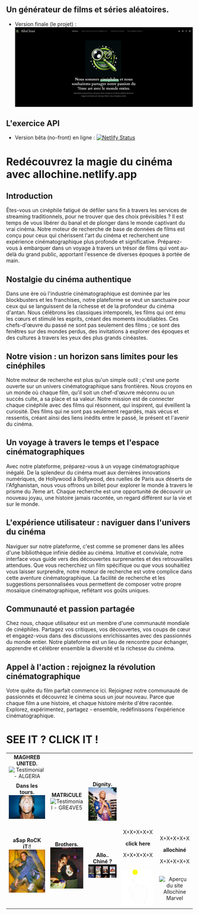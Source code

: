 ## Un générateur de films et séries aléatoires.

- Version finale (le projet) :
  ![Prototype](assets/img/preview.png)

## L'exercice API

- Version bêta (no-front) en ligne :
  [![Netlify Status](https://api.netlify.com/api/v1/badges/b358caaf-d0c9-454b-b4cb-b384fc4df799/deploy-status)](https://your-netlify-status-link.com)

# Redécouvrez la magie du cinéma avec allochine.netlify.app

## Introduction

Êtes-vous un cinéphile fatigué de défiler sans fin à travers les services de streaming traditionnels, pour ne trouver que des choix prévisibles ? Il est temps de vous libérer du banal et de plonger dans le monde captivant du vrai cinéma. Notre moteur de recherche de base de données de films est conçu pour ceux qui chérissent l'art du cinéma et recherchent une expérience cinématographique plus profonde et significative. Préparez-vous à embarquer dans un voyage à travers un trésor de films qui vont au-delà du grand public, apportant l'essence de diverses époques à portée de main.

## Nostalgie du cinéma authentique

Dans une ère où l'industrie cinématographique est dominée par les blockbusters et les franchises, notre plateforme se veut un sanctuaire pour ceux qui se languissent de la richesse et de la profondeur du cinéma d'antan. Nous célébrons les classiques intemporels, les films qui ont ému les cœurs et stimulé les esprits, créant des moments inoubliables. Ces chefs-d'œuvre du passé ne sont pas seulement des films ; ce sont des fenêtres sur des mondes perdus, des invitations à explorer des époques et des cultures à travers les yeux des plus grands cinéastes.

## Notre vision : un horizon sans limites pour les cinéphiles

Notre moteur de recherche est plus qu'un simple outil ; c'est une porte ouverte sur un univers cinématographique sans frontières. Nous croyons en un monde où chaque film, qu'il soit un chef-d'œuvre méconnu ou un succès culte, a sa place et sa valeur. Notre mission est de connecter chaque cinéphile avec des films qui résonnent, qui inspirent, qui éveillent la curiosité. Des films qui ne sont pas seulement regardés, mais vécus et ressentis, créant ainsi des liens inédits entre le passé, le présent et l'avenir du cinéma.

## Un voyage à travers le temps et l'espace cinématographiques

Avec notre plateforme, préparez-vous à un voyage cinématographique inégalé. De la splendeur du cinéma muet aux dernières innovations numériques, de Hollywood à Bollywood, des ruelles de Paris aux déserts de l'Afghanistan, nous vous offrons un billet pour explorer le monde à travers le prisme du 7ème art. Chaque recherche est une opportunité de découvrir un nouveau joyau, une histoire jamais racontée, un regard différent sur la vie et sur le monde.

## L'expérience utilisateur : naviguer dans l'univers du cinéma

Naviguer sur notre plateforme, c'est comme se promener dans les allées d'une bibliothèque infinie dédiée au cinéma. Intuitive et conviviale, notre interface vous guide vers des découvertes surprenantes et des retrouvailles attendues. Que vous recherchiez un film spécifique ou que vous souhaitiez vous laisser surprendre, notre moteur de recherche est votre complice dans cette aventure cinématographique. La facilité de recherche et les suggestions personnalisées vous permettent de composer votre propre mosaïque cinématographique, reflétant vos goûts uniques.

## Communauté et passion partagée

Chez nous, chaque utilisateur est un membre d'une communauté mondiale de cinéphiles. Partagez vos critiques, vos découvertes, vos coups de cœur et engagez-vous dans des discussions enrichissantes avec des passionnés du monde entier. Notre plateforme est un lieu de rencontre pour échanger, apprendre et célébrer ensemble la diversité et la richesse du cinéma.

## Appel à l'action : rejoignez la révolution cinématographique

Votre quête du film parfait commence ici. Rejoignez notre communauté de passionnés et découvrez le cinéma sous un jour nouveau. Parce que chaque film a une histoire, et chaque histoire mérite d'être racontée. Explorez, expérimentez, partagez - ensemble, redéfinissons l'expérience cinématographique.

# SEE IT ? CLICK IT !

<table>
  <tr>
    <td align="center">
      <b>MAGHREB UNITED.</b><br>
      <img src="assets/img/testimonials/ALGERIA.gif" alt="Testimonial - ALGERIA">
    </td>
  </tr>
  <tr>
    <td align="center">
      <b>Dans les tours.</b><br>
      <img src="assets/img/testimonials/DANS_LES_TOURS.gif" alt="Testimonial - DANS LES TOURS">
    </td>
    <td align="center">
      <b>MATRiCULE</b><br>
      <img src="assets/img/testimonials/GRE4VE5.gif" alt="Testimonial - GRE4VE5">
    </td>
    <td align="center">
      <b>Dignity.</b><br>
      <img src="assets/img/testimonials/PLAY_WITH_COURAGE.gif" alt="Testimonial - PLAY WITH COURAGE">
    </td>
  </tr>
  <tr>
    <td align="center">
      <b>a$ap RoCK iT:!</b><br>
      <img src="assets/img/testimonials/asap-rocki.gif" alt="Testimonial - asap-rocki">
    </td>
    <td align="center">
      <b>Brothers.</b><br>
      <img src="assets/img/testimonials/bro.gif" alt="Testimonial - bro">
    </td>
        <td align="center">
      <b>Allo.. Chiné ?</b><br>
      <img src="assets/img/apercu_site_allochine.png" alt="Aperçu du site Allochine">
    </td>
    <td align="center">
      <p>X+X+X+X+X</P>
      <b>click here</b>
      <p>X+X+X+X+X</P><br>
      <a href="https://allochiner.netlify.app/"><img src="assets/img/testimonials/click-here-unscreened.gif" alt="Testimonial - click-here-unscreened"></a>
    </td>
        <td align="center">
      <p>X+X+X+X+X</P>
      <b>allochiné</b>
      <p>X+X+X+X+X</P><br>
      <img src="assets/img/apercu_site_allochine_marvel.png" alt="Aperçu du site Allochine Marvel">
    </td>
  </tr>
</table>
